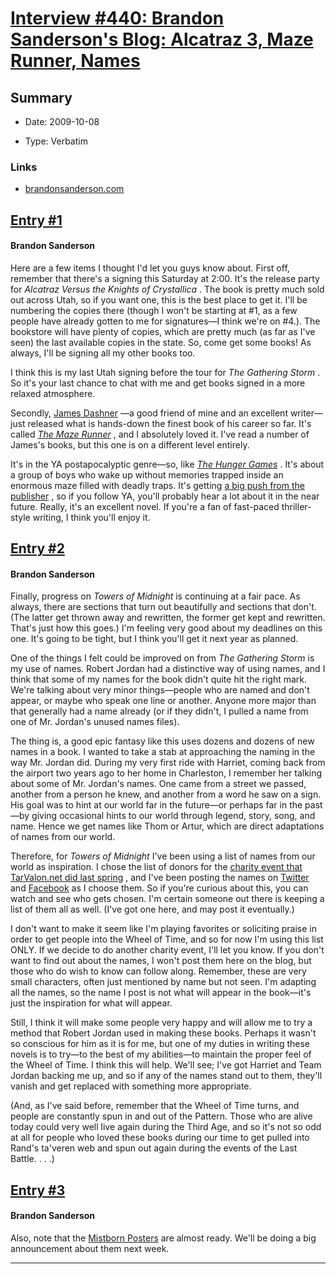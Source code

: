# [Interview #440: Brandon Sanderson's Blog: Alcatraz 3, Maze Runner, Names](https://www.theoryland.com/intvmain.php?i=440)

## Summary

- Date: 2009-10-08

- Type: Verbatim

### Links

- [brandonsanderson.com](http://brandonsanderson.com/blog/831/Alcatraz-3-Maze-Runner-Names)


## [Entry #1](https://www.theoryland.com/intvmain.php?i=440#1)

#### Brandon Sanderson

Here are a few items I thought I'd let you guys know about. First off, remember that there's a signing this Saturday at 2:00. It's the release party for
*Alcatraz Versus the Knights of Crystallica*
. The book is pretty much sold out across Utah, so if you want one, this is the best place to get it. I'll be numbering the copies there (though I won't be starting at #1, as a few people have already gotten to me for signatures—I think we're on #4.). The bookstore will have plenty of copies, which are pretty much (as far as I've seen) the last available copies in the state. So, come get some books! As always, I'll be signing all my other books too.

I think this is my last Utah signing before the tour for
*The Gathering Storm*
. So it's your last chance to chat with me and get books signed in a more relaxed atmosphere.

Secondly,
[James Dashner](http://jamesdashner.blogspot.com/)
—a good friend of mine and an excellent writer—just released what is hands-down the finest book of his career so far. It's called
[*The Maze Runner*](http://www.amazon.com/dp/0385737947/?tag=monkeyslothst-20)
, and I absolutely loved it. I've read a number of James's books, but this one is on a different level entirely.

It's in the YA postapocalyptic genre—so, like
[*The Hunger Games*](http://www.amazon.com/dp/0439023483/?tag=monkeyslothst-20)
. It's about a group of boys who wake up without memories trapped inside an enormous maze filled with deadly traps. It's getting
[a big push from the publisher](http://www.randomhouse.com/teens/mazerunner/)
, so if you follow YA, you'll probably hear a lot about it in the near future. Really, it's an excellent novel. If you're a fan of fast-paced thriller-style writing, I think you'll enjoy it.

## [Entry #2](https://www.theoryland.com/intvmain.php?i=440#2)

#### Brandon Sanderson

Finally, progress on
*Towers of Midnight*
is continuing at a fair pace. As always, there are sections that turn out beautifully and sections that don't. (The latter get thrown away and rewritten, the former get kept and rewritten. That's just how this goes.) I'm feeling very good about my deadlines on this one. It's going to be tight, but I think you'll get it next year as planned.

One of the things I felt could be improved on from
*The Gathering Storm*
is my use of names. Robert Jordan had a distinctive way of using names, and I think that some of my names for the book didn't quite hit the right mark. We're talking about very minor things—people who are named and don't appear, or maybe who speak one line or another. Anyone more major than that generally had a name already (or if they didn't, I pulled a name from one of Mr. Jordan's unused names files).

The thing is, a good epic fantasy like this uses dozens and dozens of new names in a book. I wanted to take a stab at approaching the naming in the way Mr. Jordan did. During my very first ride with Harriet, coming back from the airport two years ago to her home in Charleston, I remember her talking about some of Mr. Jordan's names. One came from a street we passed, another from a person he knew, and another from a word he saw on a sign. His goal was to hint at our world far in the future—or perhaps far in the past—by giving occasional hints to our world through legend, story, song, and name. Hence we get names like Thom or Artur, which are direct adaptations of names from our world.

Therefore, for
*Towers of Midnight*
I've been using a list of names from our world as inspiration. I chose the list of donors for the
[charity event that TarValon.net did last spring](http://tarvalon.net)
, and I've been posting the names on
[Twitter](http://twitter.com/BrandSanderson)
and
[Facebook](https://www.facebook.com/Mistborn)
as I choose them. So if you're curious about this, you can watch and see who gets chosen. I'm certain someone out there is keeping a list of them all as well. (I've got one here, and may post it eventually.)

I don't want to make it seem like I'm playing favorites or soliciting praise in order to get people into the Wheel of Time, and so for now I'm using this list ONLY. If we decide to do another charity event, I'll let you know. If you don't want to find out about the names, I won't post them here on the blog, but those who do wish to know can follow along. Remember, these are very small characters, often just mentioned by name but not seen. I'm adapting all the names, so the name I post is not what will appear in the book—it's just the inspiration for what will appear.

Still, I think it will make some people very happy and will allow me to try a method that Robert Jordan used in making these books. Perhaps it wasn't so conscious for him as it is for me, but one of my duties in writing these novels is to try—to the best of my abilities—to maintain the proper feel of the Wheel of Time. I think this will help. We'll see; I've got Harriet and Team Jordan backing me up, and so if any of the names stand out to them, they'll vanish and get replaced with something more appropriate.

(And, as I've said before, remember that the Wheel of Time turns, and people are constantly spun in and out of the Pattern. Those who are alive today could very well live again during the Third Age, and so it's not so odd at all for people who loved these books during our time to get pulled into Rand's ta'veren web and spun out again during the events of the Last Battle. . . .)

## [Entry #3](https://www.theoryland.com/intvmain.php?i=440#3)

#### Brandon Sanderson

Also, note that the
[Mistborn Posters](http://brandonsanderson.com/store/item/39/Table-of-Allomantic-Metals-Poster)
are almost ready. We'll be doing a big announcement about them next week.


---


